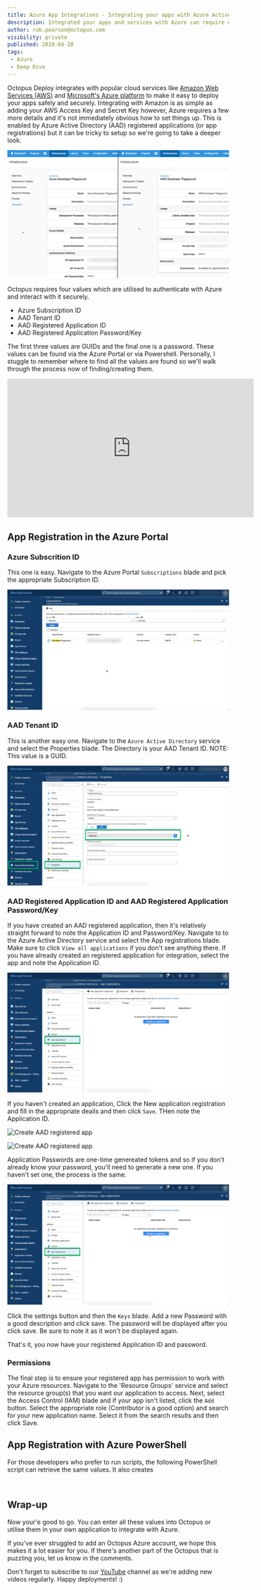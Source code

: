 ```yaml
---
title: Azure App Integrations - Integrating your apps with Azure Active Directory (AAD)
description: Integrated your apps and services with Azure can require working with 
author: rob.pearson@octopus.com
visibility: private
published: 2018-04-20
tags:
 - Azure
 - Deep Dive
---
```


Octopus Deploy integrates with popular cloud services like [Amazon Web Services (AWS)](https://aws.amazon.com/) and [Microsoft's Azure platform](https://azure.microsoft.com/) to make it easy to deploy your apps safely and securely. Integrating with Amazon is as simple as adding your AWS Access Key and Secret Key however, Azure requires a few more details and it's not immediately obvious how to set things up. This is enabled by Azure Active Directory (AAD) registered applications (or app registrations) but it can be tricky to setup so we're going to take a deeper look.

![Octopus Accounts](octopus-accounts.png "width=750")

Octopus requires four values which are utilised to authenticate with Azure and interact with it securely. 

* Azure Subscription ID
* AAD Tenant ID
* AAD Registered Application ID
* AAD Registered Application Password/Key

The first three values are GUIDs and the final one is a password. These values can be found via the Azure Portal or via Powershell. Personally, I stuggle to remember where to find all the values are found so we'll walk through the process now of finding/creating them.

<iframe width="560" height="315" src="https://www.youtube.com/embed/TODO" frameborder="0" allow="autoplay; encrypted-media" allowfullscreen></iframe>

## App Registration in the Azure Portal

### Azure Subscrition ID

This one is easy. Navigate to the Azure Portal `Subscriptions` blade and pick the appropriate Subscription ID.

![Azure subscriptions](azure-subscriptions.png "width=500")

### AAD Tenant ID

This is another easy one. Navigate to the `Azure Active Directory` service and select the Properties blade. The Directory is your AAD Tenant ID. NOTE: This value is a GUID.

![Azure Active Directory properties](azure-ad-properties.png "width=500")

### AAD Registered Application ID and AAD Registered Application Password/Key

If you have created an AAD registered application, then it's relatively straight forward to note the Application ID and Password/Key. Navigate to to the Azure Active Directory service and select the App registrations blade. Make sure to click `View all applications` if you don't see anything there. If you have already created an registered application for integration, select the app and note the Application ID. 

![AAD registered applications](azure-ad-registered-apps.png)

If you haven't created an application, Click the New application registration and fill in the appropriate deails and then click `Save`. THen note the Application ID. 

![Create AAD registered app](azure-ad-creaet-registered-app01.png)

![Create AAD registered app](azure-ad-creaet-registered-app02.png)

Application Passwords are one-time genereated tokens and so if you don't already know your password, you'll need to generate a new one. If you haven't set one, the process is the same. 

![Set AAD registered app password](azure-ad-registered-apps.png)

Click the settings button and then the `Keys` blade. Add a new Password with a good description and click save. The password will be displayed after you click save. Be sure to note it as it won't be displayed again. 

That's it, you now have your registered Application ID and password.

### Permissions

The final step is to ensure your registered app has permission to work with your Azure resources. Navigate to the 'Resource Groups' service and select the resource group(s) that you want our application to access. Next, select the Access Control (IAM) blade and if your app isn't listed, click the `Add` button. Select the appropriate role (Contributor is a good option) and search for your new application name. Select it from the search results and then click Save.  

## App Registration with Azure PowerShell

For those developers who prefer to run scripts, the following PowerShell script can retrieve the same values. It also creates 

```


```

## Wrap-up

Now your'e good to go. You can enter all these values into Octopus or utilise them in your own application to integrate with Azure.  

If you've ever struggled to add an Octopus Azure account, we hope this makes it a lot easier for you. If there's another part of the Octopus that is puzzling you, let us know in the comments.

Don't forget to subscribe to our [YouTube](https://youtube.com/octopusdeploy) channel as we're adding new videos regularly. Happy deployments! :)
